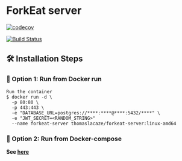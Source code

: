 # ForkEat server

[![codecov](https://codecov.io/gh/ForkEat/server/branch/main/graph/badge.svg?token=OW6YBGZ2P0)](https://codecov.io/gh/ForkEat/server)

[![Build Status](https://drone.thomaslacaze.fr/api/badges/ForkEat/server/status.svg)](https://drone.thomaslacaze.fr/ForkEat/server)

## 🛠️ Installation Steps

### 🐳 Option 1: Run from Docker run
```
Run the container
$ docker run -d \
  -p 80:80 \
  -p 443:443 \
  -e "DATABASE_URL=postgres://****:****@****:5432/****" \
  -e "JWT_SECRET=<RANDOM_STRING>"
  --name forkeat-server thomaslacaze/forkeat-server:linux-amd64
```
### 🐳 Option 2: Run from Docker-compose

**See [here](https://github.com/ForkEat/server/blob/main/docker/docker-compose.yml)** 

